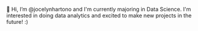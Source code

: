 👋 Hi, I’m @jocelynhartono and I'm currently majoring in Data Science. I'm interested in doing data analytics and excited to make new projects in the future! :)
